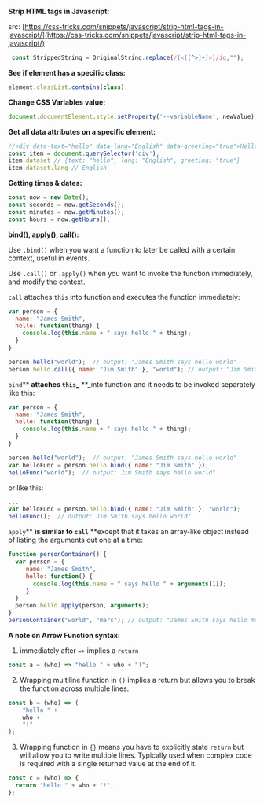 **Strip HTML tags in Javascript:**

src: [https://css-tricks.com/snippets/javascript/strip-html-tags-in-javascript/](https://css-tricks.com/snippets/javascript/strip-html-tags-in-javascript/)

```js
 const StrippedString = OriginalString.replace(/(<([^>]+)>)/ig,"");
```

**See if element has a specific class:**

```js
element.classList.contains(class);
```

**Change CSS Variables value:**

```js
document.documentElement.style.setProperty('--variableName', newValue);
```

**Get all data attributes on a specific element:**

```js
//<div data-text="hello" data-lang="English" data-greeting="true">Hello</div>
const item = document.querySelector('div');
item.dataset // {text: "hello", lang: "English", greeting: "true"}
item.dataset.lang // English
```

**Getting times & dates:**

```js
const now = new Date();
const seconds = now.getSeconds();
const minutes = now.getMinutes();
const hours = now.getHours();
```

**bind\(\), apply\(\), call\(\):**

Use  `.bind()` when you want a function to later be called with a certain context, useful in events.

Use `.call()` or `.apply()` when you want to invoke the function immediately, and modify the context.

`call` attaches `this` into function and executes the function immediately:

```js
var person = {  
  name: "James Smith",
  hello: function(thing) {
    console.log(this.name + " says hello " + thing);
  }
}

person.hello("world");  // output: "James Smith says hello world"
person.hello.call({ name: "Jim Smith" }, "world"); // output: "Jim Smith says hello world"
```

`bind`** **attaches `this`\_** **\_into function and it needs to be invoked separately like this:

```js
var person = {  
  name: "James Smith",
  hello: function(thing) {
    console.log(this.name + " says hello " + thing);
  }
}

person.hello("world");  // output: "James Smith says hello world"
var helloFunc = person.hello.bind({ name: "Jim Smith" });
helloFunc("world");  // output: Jim Smith says hello world"
```

or like this:

```js
...    
var helloFunc = person.hello.bind({ name: "Jim Smith" }, "world");
helloFunc();  // output: Jim Smith says hello world"
```

`apply`** **is similar to `call`** **except that it takes an array-like object instead of listing the arguments out one at a time:

```js
function personContainer() {
  var person = {  
     name: "James Smith",
     hello: function() {
       console.log(this.name + " says hello " + arguments[1]);
     }
  }
  person.hello.apply(person, arguments);
}
personContainer("world", "mars"); // output: "James Smith says hello mars", note: arguments[0] = "world" , arguments[1] = "mars"
```

**A note on Arrow Function syntax:**

1. immediately after `=>` implies a `return`

```js
const a = (who) => "hello " + who + "!";
```

2. Wrapping multiline function in `()`  implies a return but allows you to break the function across multiple lines. 

```js
const b = (who) => (
    "hello " + 
    who + 
    "!"
);
```

3. Wrapping function in `{}` means you have to explicitly state `return` but will allow you to write multiple lines. Typically used when complex code is required with a single returned value at the end of it.

```js
const c = (who) => {
  return "hello " + who + "!";
}; 
```



